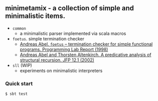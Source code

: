 ## minimetamix - a collection of simple and minimalistic items.

- `common`
  - a minimalistic parser implemented via scala macros
- `foetus`. simple termination checker
  - [Andreas Abel. `foetus` – termination checker for simple functional programs. Programming Lab Report (1998)](http://www.tcs.informatik.uni-muenchen.de/~abel/foetus.pdf)
  - [Andreas Abel and Thorsten Altenkirch. A predicative analysis of structural recursion. JFP 12.1 (2002)](http://www2.tcs.ifi.lmu.de/~abel/foetuswf.pdf)
- `sll` (WIP)
  - experiments on minimalistic interpreters

### Quick start

    $ sbt test
